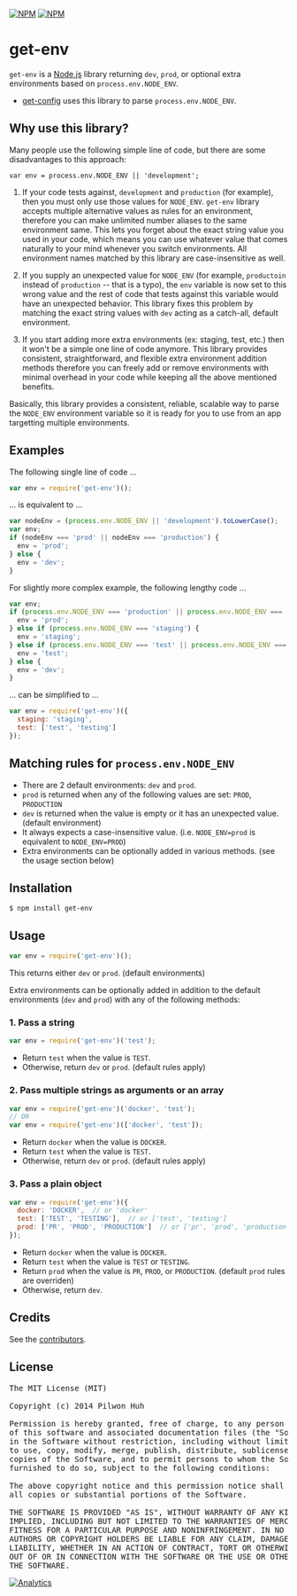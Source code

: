 [![NPM](https://nodei.co/npm/get-env.png?downloads=false&stars=false)](https://npmjs.org/package/get-env) [![NPM](https://nodei.co/npm-dl/get-env.png?months=6)](https://npmjs.org/package/get-env)


# get-env

`get-env` is a [Node.js](http://nodejs.org/) library returning `dev`, `prod`, or optional extra environments based on `process.env.NODE_ENV`.

* [get-config](https://github.com/pilwon/node-get-config) uses this library to parse `process.env.NODE_ENV`.


## Why use this library?

Many people use the following simple line of code, but there are some disadvantages to this approach:

    var env = process.env.NODE_ENV || 'development';

1. If your code tests against, `development` and `production` (for example), then you must only use those values for `NODE_ENV`. `get-env` library accepts multiple alternative values as rules for an environment, therefore you can make unlimited number aliases to the same environment same. This lets you forget about the exact string value you used in your code, which means you can use whatever value that comes naturally to your mind whenever you switch environments. All environment names matched by this library are case-insensitive as well.

2. If you supply an unexpected value for `NODE_ENV` (for example, `productoin` instead of `production` -- that is a typo), the `env` variable is now set to this wrong value and the rest of code that tests against this variable would have an unexpected behavior. This library fixes this problem by matching the exact string values with `dev` acting as a catch-all, default environment.

3. If you start adding more extra environments (ex: staging, test, etc.) then it won't be a simple one line of code anymore. This library provides consistent, straightforward, and flexible extra environment addition methods therefore you can freely add or remove environments with minimal overhead in your code while keeping all the above mentioned benefits.

Basically, this library provides a consistent, reliable, scalable way to parse the `NODE_ENV` environment variable so it is ready for you to use from an app targetting multiple environments.


## Examples

The following single line of code ...

```js
var env = require('get-env')();
```

... is equivalent to ...

```js
var nodeEnv = (process.env.NODE_ENV || 'development').toLowerCase();
var env;
if (nodeEnv === 'prod' || nodeEnv === 'production') {
  env = 'prod';
} else {
  env = 'dev';
}
```

For slightly more complex example, the following lengthy code ...

```js
var env;
if (process.env.NODE_ENV === 'production' || process.env.NODE_ENV === 'prod') {
  env = 'prod';
} else if (process.env.NODE_ENV === 'staging') {
  env = 'staging';
} else if (process.env.NODE_ENV === 'test' || process.env.NODE_ENV === 'testing') {
  env = 'test';
} else {
  env = 'dev';
}
```

... can be simplified to ...

```js
var env = require('get-env')({
  staging: 'staging',
  test: ['test', 'testing']
});
```


## Matching rules for `process.env.NODE_ENV`

* There are 2 default environments: `dev` and `prod`.
* `prod` is returned when any of the following values are set: `PROD`, `PRODUCTION`
* `dev` is returned when the value is empty or it has an unexpected value. (default environment)
* It always expects a case-insensitive value. (i.e. `NODE_ENV=prod` is equivalent to `NODE_ENV=PROD`)
* Extra environments can be optionally added in various methods. (see the usage section below)


## Installation

    $ npm install get-env


## Usage

```js
var env = require('get-env')();
```

This returns either `dev` or `prod`. (default environments)

Extra environments can be optionally added in addition to the default environments (`dev` and `prod`) with any of the following methods:

### 1. Pass a string

```js
var env = require('get-env')('test');
```

* Return `test` when the value is `TEST`.
* Otherwise, return `dev` or `prod`. (default rules apply)

### 2. Pass multiple strings as arguments or an array

```js
var env = require('get-env')('docker', 'test');
// OR
var env = require('get-env')(['docker', 'test']);
```

* Return `docker` when the value is `DOCKER`.
* Return `test` when the value is `TEST`.
* Otherwise, return `dev` or `prod`. (default rules apply)

### 3. Pass a plain object

```js
var env = require('get-env')({
  docker: 'DOCKER',  // or 'docker'
  test: ['TEST', 'TESTING'],  // or ['test', 'testing']
  prod: ['PR', 'PROD', 'PRODUCTION']  // or ['pr', 'prod', 'production']
});
```

* Return `docker` when the value is `DOCKER`.
* Return `test` when the value is `TEST` or `TESTING`.
* Return `prod` when the value is `PR`, `PROD`, or `PRODUCTION`. (default `prod` rules are overriden)
* Otherwise, return `dev`.


## Credits

  See the [contributors](https://github.com/pilwon/node-get-env/graphs/contributors).


## License

<pre>
The MIT License (MIT)

Copyright (c) 2014 Pilwon Huh

Permission is hereby granted, free of charge, to any person obtaining a copy
of this software and associated documentation files (the "Software"), to deal
in the Software without restriction, including without limitation the rights
to use, copy, modify, merge, publish, distribute, sublicense, and/or sell
copies of the Software, and to permit persons to whom the Software is
furnished to do so, subject to the following conditions:

The above copyright notice and this permission notice shall be included in
all copies or substantial portions of the Software.

THE SOFTWARE IS PROVIDED "AS IS", WITHOUT WARRANTY OF ANY KIND, EXPRESS OR
IMPLIED, INCLUDING BUT NOT LIMITED TO THE WARRANTIES OF MERCHANTABILITY,
FITNESS FOR A PARTICULAR PURPOSE AND NONINFRINGEMENT. IN NO EVENT SHALL THE
AUTHORS OR COPYRIGHT HOLDERS BE LIABLE FOR ANY CLAIM, DAMAGES OR OTHER
LIABILITY, WHETHER IN AN ACTION OF CONTRACT, TORT OR OTHERWISE, ARISING FROM,
OUT OF OR IN CONNECTION WITH THE SOFTWARE OR THE USE OR OTHER DEALINGS IN
THE SOFTWARE.
</pre>

[![Analytics](https://ga-beacon.appspot.com/UA-47034562-23/node-get-env/readme?pixel)](https://github.com/pilwon/node-get-env)
